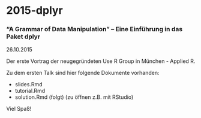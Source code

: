 # 2015-dplyr
### “A Grammar of Data Manipulation” – Eine Einführung in das Paket dplyr
26.10.2015

Der erste Vortrag der neugegründeten Use R Group in München - Applied R.

Zu dem ersten Talk sind hier folgende Dokumente vorhanden:

* slides.Rmd 
* tutorial.Rmd 
* solution.Rmd (folgt)
(zu öffnen z.B. mit RStudio)

Viel Spaß!
